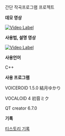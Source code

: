 간단 작곡프로그램 프로젝트



__데모 영상__

[![Video Label](http://img.youtube.com/vi/vzqXBGy0Ciw/0.jpg)](https://youtu.be/vzqXBGy0Ciw)



__사용법, 설명 영상__

[![Video Label](http://img.youtube.com/vi/gw9_X7hacZU/0.jpg)](https://youtu.be/gw9_X7hacZU)



__사용언어__

C++



__사용 프로그램__

VOICEROID 1.5.0 結月ゆかり

VOCALOID 4 初音ミク

QT creator 6.7.0



__기록__

[티스토리 기록](https://nonamed02.tistory.com/12)
